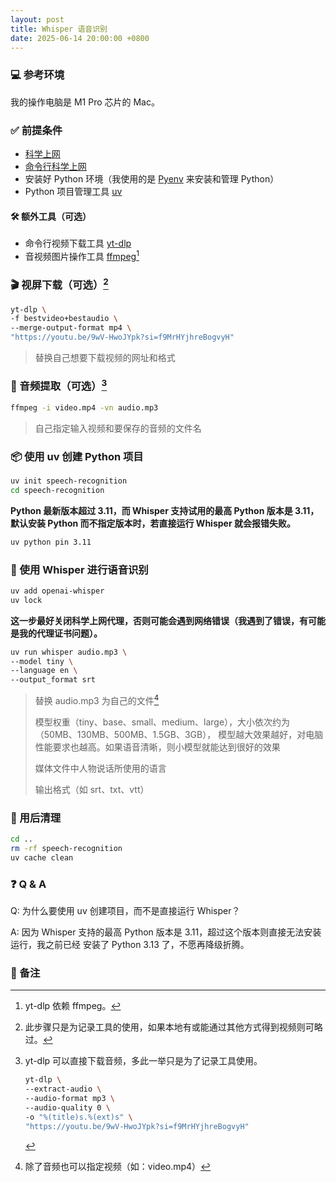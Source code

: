 ```yaml
---
layout: post
title: Whisper 语音识别
date: 2025-06-14 20:00:00 +0800
---
```


### :computer: 参考环境

我的操作电脑是 M1 Pro 芯片的 Mac。

### :white_check_mark: 前提条件

- [科学上网][1]
- [命令行科学上网][2]
- 安装好 Python 环境（我使用的是 [Pyenv][3] 来安装和管理 Python）
- Python 项目管理工具 [uv][4]

#### :hammer_and_wrench: 额外工具（可选）

- 命令行视频下载工具 [yt-dlp][5]
- 音视频图片操作工具 [ffmpeg][6][^1]

### :clapper: 视屏下载（可选）[^2]

```zsh
yt-dlp \
-f bestvideo+bestaudio \
--merge-output-format mp4 \
"https://youtu.be/9wV-HwoJYpk?si=f9MrHYjhreBogvyH"
```

> 替换自己想要下载视频的网址和格式

### :musical_note: 音频提取（可选）[^3]

```zsh
ffmpeg -i video.mp4 -vn audio.mp3
```

> 自己指定输入视频和要保存的音频的文件名

### :package: 使用 uv 创建 Python 项目

```zsh
uv init speech-recognition
cd speech-recognition
```

**Python 最新版本超过 3.11，而 Whisper 支持试用的最高 Python 版本是 3.11，默认安装 Python
而不指定版本时，若直接运行 Whisper 就会报错失败。**

```zsh
uv python pin 3.11
```

### :speech_balloon: 使用 Whisper 进行语音识别

```zsh
uv add openai-whisper
uv lock
```

**这一步最好关闭科学上网代理，否则可能会遇到网络错误（我遇到了错误，有可能是我的代理证书问题）。**

```zsh
uv run whisper audio.mp3 \
--model tiny \
--language en \
--output_format srt
```

> 替换 audio.mp3 为自己的文件[^4]
>
> 模型权重（tiny、base、small、medium、large），大小依次约为（50MB、130MB、500MB、1.5GB、3GB），
> 模型越大效果越好，对电脑性能要求也越高。如果语音清晰，则小模型就能达到很好的效果
>
> 媒体文件中人物说话所使用的语言
>
> 输出格式（如 srt、txt、vtt）

### :broom: 用后清理

```zsh
cd ..
rm -rf speech-recognition
uv cache clean
```

### :question: Q & A

Q: 为什么要使用 uv 创建项目，而不是直接运行 Whisper？

A: 因为 Whisper 支持的最高 Python 版本是 3.11，超过这个版本则直接无法安装运行，我之前已经
安装了 Python 3.13 了，不愿再降级折腾。

### :memo: 备注

[^1]: yt-dlp 依赖 ffmpeg。
[^2]: 此步骤只是为记录工具的使用，如果本地有或能通过其他方式得到视频则可略过。
[^3]: yt-dlp 可以直接下载音频，多此一举只是为了记录工具使用。

    ```zsh
    yt-dlp \
    --extract-audio \
    --audio-format mp3 \
    --audio-quality 0 \
    -o "%(title)s.%(ext)s" \
    "https://youtu.be/9wV-HwoJYpk?si=f9MrHYjhreBogvyH"
    ```

[^4]: 除了音频也可以指定视频（如：video.mp4）

[1]: https://meiyingqishi.github.io/科学上网/2023/05/20/科学上网之Gost方案v2.html
[2]: https://meiyingqishi.github.io/科学上网/2023/05/20/科学上网之Gost方案v2.html#611-终端代理配置
[3]: https://github.com/pyenv/pyenv?tab=readme-ov-file#homebrew-in-macos
[4]: https://docs.astral.sh/uv
[5]: https://github.com/yt-dlp/yt-dlp
[6]: https://ffmpeg.org

